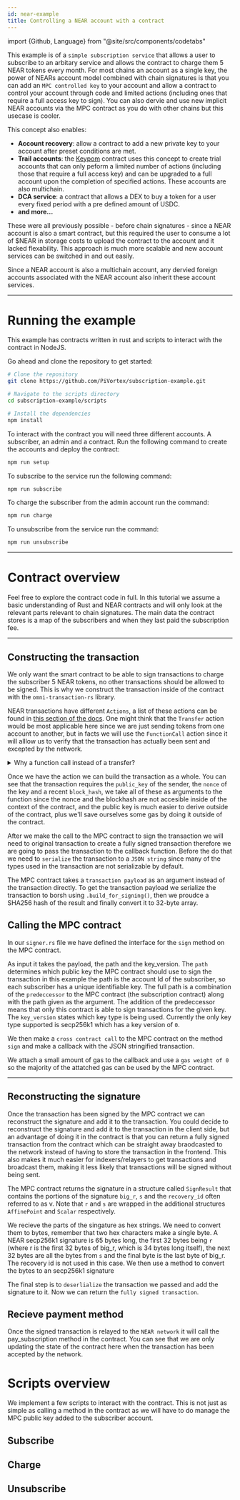 ```yaml
---
id: near-example
title: Controlling a NEAR account with a contract
---
```


import {Github, Language} from "@site/src/components/codetabs"

This example is of a `simple subscription service` that allows a user to subscribe to an arbitary service and allows the contract to charge them 5 NEAR tokens every month. For most chains an account as a single key, the power of NEARs account model combined with chain signatures is that you can add an `MPC controlled key` to your account and allow a contract to control your account through code and limited actions (including ones that require a full access key to sign). You can also dervie and use new implicit NEAR accounts via the MPC contract as you do with other chains but this usecase is cooler.

This concept also enables:
- **Account recovery**: allow a contract to add a new private key to your account after preset conditions are met.
- **Trail accounts**: the [Keypom](https://github.com/keypom) contract uses this concept to create trial accounts that can only peform a limited number of actions (including those that require a full access key) and can be upgraded to a full account upon the completion of specified actions. These accounts are also multichain.
- **DCA service**: a contract that allows a DEX to buy a token for a user every fixed period with a pre defined amount of USDC.
- **and more...**

These were all previously possible - before chain signatures - since a NEAR account is also a smart contract, but this required the user to consume a lot of $NEAR in storage costs to upload the contract to the account and it lacked flexability. This approach is much more scalable and new account services can be switched in and out easily.

Since a NEAR account is also a multichain account, any dervied foreign accounts associated with the NEAR account also inherit these account services.

---

# Running the example 

This example has contracts written in rust and scripts to interact with the contract in NodeJS. 

Go ahead and clone the repository to get started:

```bash
# Clone the repository
git clone https://github.com/PiVortex/subscription-example.git

# Navigate to the scripts directory
cd subscription-example/scripts

# Install the dependencies
npm install
```

To interact with the contract you will need three different accounts. A subscriber, an admin and a contract. Run the following command to create the accounts and deploy the contract:

```bash
npm run setup
```

To subscribe to the service run the following command:

```bash
npm run subscribe
```

To charge the subscriber from the admin account run the command:
    
```bash 
npm run charge
```

To unsubscribe from the service run the command:

```bash
npm run unsubscribe
```

---

# Contract overview

Feel free to explore the contract code in full. In this tutorial we assume a basic understanding of Rust and NEAR contracts and will only look at the relevant parts relevant to chain signatures. The main data the contract stores is a map of the subscribers and when they last paid the subscription fee.

---

## Constructing the transaction 

We only want the smart contract to be able to sign transactions to charge the subscriber 5 NEAR tokens, no other transactions should be allowed to be signed. This is why we construct the transaction inside of the contract with the `omni-transaction-rs` library. 

NEAR transactions have different `Actions`, a list of these actions can be found in [this section of the docs](../../../../1.concepts/protocol/transaction-anatomy.md#actions). One might think that the `Transfer` action would be most applicable here since we are just sending tokens from one account to another, but in facts we will use the `FunctionCall` action since it will alllow us to verify that the transaction has actually been sent and excepted by the network.

<details>
    <summary> Why a function call instead of a transfer? </summary>

    There are two reasons for this:
    1) Just because a transaction has been signed it does not mean it has been sent. We don't want to update the state of the contract to say that the subscription has been paid just because the transaction has been signed, we need to confirm that the transaction has been sent and accepted by the network, the best way to do this in a contract is to call a function on the contract.
    
    2) The MPC contract can sign transactions that are deamed to be "invalid". The MPC could sign a transaction to send 5 NEAR from the subscriber to the contract but the subscriber might not actually have 5 NEAR in their account. As a result the transaction would be invalid and the network would reject it. With similar reasoning to the first point, we need to confirm that the transaction has been accepted by the network before we update the state of the contract.

</details>

<Language language="rust" showSingleFName={true}>
    <Github fname="charge_subscription.rs"
            url="https://github.com/PiVortex/subscription-example/blob/main/contract/src/charge_subscription.rs#L45-L54"
            start="45" end="54" />
</Language>

Once we have the action we can build the transaction as a whole. You can see that the transaction requires the `public_key` of the sender, the `nonce` of the key and a recent `block_hash`, we take all of these as arguments to the function since the nonce and the blockhash are not accesible inside of the context of the contract, and the public key is much easier to derive outside of the contract, plus we'll save ourselves some gas by doing it outside of the contract. 

<Language language="rust" showSingleFName={true}>
    <Github fname="charge_subscription.rs"
            url="https://github.com/PiVortex/subscription-example/blob/main/contract/src/charge_subscription.rs#L56-L69"
            start="56" end="69" />
</Language>

After we make the call to the MPC contract to sign the transaction we will need to original transaction to create a fully signed transaction therefore we are going to pass the transaction to the callback function. Before the do that we need to `serialize` the transaction to a `JSON string` since many of the types used in the transaction are not serializable by default.

<Language language="rust" showSingleFName={true}>
    <Github fname="charge_subscription.rs"
            url="https://github.com/PiVortex/subscription-example/blob/main/contract/src/charge_subscription.rs#L71-L74"
            start="71" end="74" />
</Language>

The MPC contract takes a `transaction payload` as an argument instead of the transaction directly. To get the transaction payload we serialize the transaction to borsh using `.build_for_signing()`, then we proudce a SHA256 hash of the result and finally convert it to 32-byte array.

<Language language="rust" showSingleFName={true}>
    <Github fname="charge_subscription.rs"
            url="https://github.com/PiVortex/subscription-example/blob/main/contract/src/charge_subscription.rs#L76-L81"
            start="76" end="81" />
</Language>

## Calling the MPC contract

In our `signer.rs` file we have defined the interface for the `sign` method on the MPC contract. 

<Language language="rust" showSingleFName={true}>
    <Github fname="signer.rs"
            url="https://github.com/PiVortex/subscription-example/blob/main/contract/src/signer.rs#L40-L43"
            start="40" end="43" />
</Language>

As input it takes the payload, the path and the key_version. The `path` determines which public key the MPC contract should use to sign the transaction in this example the path is the account Id of the subscriber, so each subscriber has a unique identifiable key. The full path is a combination of the `predeccessor` to the MPC contract (the subscription contract) along with the path given as the argument. The addition of the predeccessor means that only this contract is able to sign transactions for the given key. The `key_version` states which key type is being used. Currently the only key type supported is secp256k1 which has a key version of `0`.

<Language language="rust" showSingleFName={true}>
    <Github fname="signer.rs"
            url="https://github.com/PiVortex/subscription-example/blob/main/contract/src/signer.rs#L3-L18"
            start="3" end="18" />
</Language>

We then make a `cross contract call` to the MPC contract on the method `sign` and make a callback with the JSON stringified transaction.

<Language language="rust" showSingleFName={true}>
    <Github fname="charge_subscription.rs"
            url="https://github.com/PiVortex/subscription-example/blob/main/contract/src/charge_subscription.rs#L87-L98"
            start="87" end="98" />
</Language>

We attach a small amount of gas to the callback and use a `gas weight of 0` so the majority of the attatched gas can be used by the MPC contract.

---

## Reconstructing the signature 

Once the transaction has been signed by the MPC contract we can reconstruct the signature and add it to the transaction. You could decide to reconstruct the signature and add it to the transaction in the client side, but an advantage of doing it in the contract is that you can return a fully signed transaction from the contract which can be straight away braodcasted to the network instead of having to store the transaction in the frontend. This also makes it much easier for indexers/relayers to get transactions and broadcast them, making it less likely that transactions will be signed without being sent.

The MPC contract returns the signature in a structure called `SignResult` that contains the portions of the signature `big_r`, `s` and the `recovery_id` often referred to as v. Note that `r` and `s` are wrapped in the additional structures `AffinePoint` and `Scalar` respectively. 

<Language language="rust" showSingleFName={true}>
    <Github fname="signer.rs"
            url="https://github.com/PiVortex/subscription-example/blob/main/contract/src/signer.rs#L20-L38"
            start="20" end="38" />
</Language>

We recieve the parts of the singature as hex strings. We need to convert them to bytes, remember that two hex characters make a single byte. A NEAR secp256k1 signature is 65 bytes long, the first 32 bytes being `r` (where r is the first 32 bytes of big_r, which is 34 bytes long itself), the next 32 bytes are all the bytes from `s` and the final byte is the last byte of big_r. The recovery id is not used in this case. We then use a method to convert the bytes to an secp256k1 signature 

<Language language="rust" showSingleFName={true}>
    <Github fname="charge_subscription.rs"
            url="https://github.com/PiVortex/subscription-example/blob/main/contract/src/charge_subscription.rs#L109-L129"
            start="109" end="129" />
</Language>

The final step is to `deserlialize` the transaction we passed and add the signature to it. Now we can return the `fully signed transaction`.

<Language language="rust" showSingleFName={true}>
    <Github fname="charge_subscription.rs"
            url="https://github.com/PiVortex/subscription-example/blob/main/contract/src/charge_subscription.rs#L110-L130"
            start="131" end="139" />
</Language>

## Recieve payment method

Once the signed transaction is relayed to the `NEAR network` it will call the pay_subscription method in the contract. You can see that we are only updating the state of the contract here when the transaction has been accepted by the network.

<Language language="rust" showSingleFName={true}>
    <Github fname="lib.rs"
            url="https://github.com/PiVortex/subscription-example/blob/main/contract/src/lib.rs#L61-L79"
            start="61" end="79" />
</Language>

# Scripts overview

We implement a few scripts to interact with the contract. This is not just as simple as calling a method in the contract as we will have to do manage the MPC public key added to the subscriber account.

## Subscribe

## Charge

## Unsubscribe
